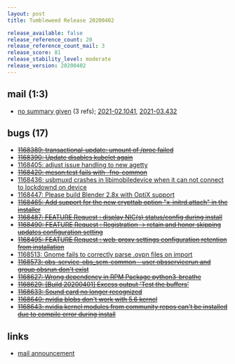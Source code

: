 ```yaml
---
layout: post
title: Tumbleweed Release 20200402

release_available: false
release_reference_count: 20
release_reference_count_mail: 3
release_score: 81
release_stability_level: moderate
release_version: 20200402
---
```


## mail (1:3)

- [no summary given](https://github.com/boombatower/tumbleweed-review/issues/10) (3 refs); [2021-02.1041](https://github.com/boombatower/tumbleweed-review/issues/10), [2021-03.432](https://github.com/boombatower/tumbleweed-review/issues/10)

## bugs (17)

<!--more-->

- ~~[1168389: transactional-update: umount of /proc failed](https://bugzilla.opensuse.org/show_bug.cgi?id=1168389)~~
- ~~[1168390: Update disables kubelet again](https://bugzilla.opensuse.org/show_bug.cgi?id=1168390)~~
- [1168405: adjust issue handling to new agetty](https://bugzilla.opensuse.org/show_bug.cgi?id=1168405)
- ~~[1168420: meson:test fails with -fno-common](https://bugzilla.opensuse.org/show_bug.cgi?id=1168420)~~
- [1168436: usbmuxd crashes in libimobiledevice when it can not connect to lockdownd on device](https://bugzilla.opensuse.org/show_bug.cgi?id=1168436)
- [1168447: Please build Blender 2.8x with OptiX support](https://bugzilla.opensuse.org/show_bug.cgi?id=1168447)
- ~~[1168465: Add support for the new crypttab option "x-initrd.attach" in the installer](https://bugzilla.opensuse.org/show_bug.cgi?id=1168465)~~
- ~~[1168487: FEATURE Request : display NIC(s) status/config during install](https://bugzilla.opensuse.org/show_bug.cgi?id=1168487)~~
- ~~[1168490: FEATURE Request : Registration -> retain and honor skipping updates configuration setting](https://bugzilla.opensuse.org/show_bug.cgi?id=1168490)~~
- ~~[1168495: FEATURE Request : web-proxy settings  configuration retention from installation](https://bugzilla.opensuse.org/show_bug.cgi?id=1168495)~~
- [1168513: Gnome fails to correctly parse .ovpn files on import](https://bugzilla.opensuse.org/show_bug.cgi?id=1168513)
- ~~[1168573: obs-service-obs_scm-common - user obsservicerun and group obsrun don't exist](https://bugzilla.opensuse.org/show_bug.cgi?id=1168573)~~
- ~~[1168627: Wrong dependency in RPM Package python3-breathe](https://bugzilla.opensuse.org/show_bug.cgi?id=1168627)~~
- ~~[1168629: \[Build 20200401\] Excess output 'Test the buffers'](https://bugzilla.opensuse.org/show_bug.cgi?id=1168629)~~
- ~~[1168633: Sound card no longer recognized](https://bugzilla.opensuse.org/show_bug.cgi?id=1168633)~~
- ~~[1168640: nvidia blobs don't work with 5.6 kernel](https://bugzilla.opensuse.org/show_bug.cgi?id=1168640)~~
- ~~[1168643: nvidia kernel modules from community repos can't be installed due to compile error during install](https://bugzilla.opensuse.org/show_bug.cgi?id=1168643)~~



## links

- [mail announcement](https://github.com/boombatower/tumbleweed-review/issues/10)

